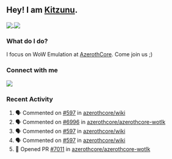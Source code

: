 ## Hey! I am [Kitzunu](https://Github.com/Kitzunu).

<a href="https://github-readme-stats.kitzunu.vercel.app/api?username=Kitzunu&show_icons=true&theme=dark">
  <img align="center" src="https://github-readme-stats.kitzunu.vercel.app/api?username=Kitzunu&show_icons=true&theme=dark" />
</a>
<a href="https://github-readme-stats.kitzunu.vercel.app/api?username=Kitzunu&show_icons=true&theme=dark">
  <img align="center" src="https://github-readme-stats.vercel.app/api/top-langs/?username=Kitzunu&layout=compact&theme=dark" />
</a>

### What do I do?

I focus on WoW Emulation at [AzerothCore](https://Github.com/AzerothCore). Come join us ;)

### Connect with me
[![](https://img.shields.io/badge/AzerothCore%20Discord-Connect%20with%20me!-green)](https://discord.com/invite/gkt4y2x)

### Recent Activity

<!--START_SECTION:activity-->
1. 🗣 Commented on [#597](https://github.com/azerothcore/wiki/issues/597) in [azerothcore/wiki](https://github.com/azerothcore/wiki)
2. 🗣 Commented on [#6996](https://github.com/azerothcore/azerothcore-wotlk/issues/6996) in [azerothcore/azerothcore-wotlk](https://github.com/azerothcore/azerothcore-wotlk)
3. 🗣 Commented on [#597](https://github.com/azerothcore/wiki/issues/597) in [azerothcore/wiki](https://github.com/azerothcore/wiki)
4. 🗣 Commented on [#597](https://github.com/azerothcore/wiki/issues/597) in [azerothcore/wiki](https://github.com/azerothcore/wiki)
5. 💪 Opened PR [#7011](https://github.com/azerothcore/azerothcore-wotlk/pull/7011) in [azerothcore/azerothcore-wotlk](https://github.com/azerothcore/azerothcore-wotlk)
<!--END_SECTION:activity-->

